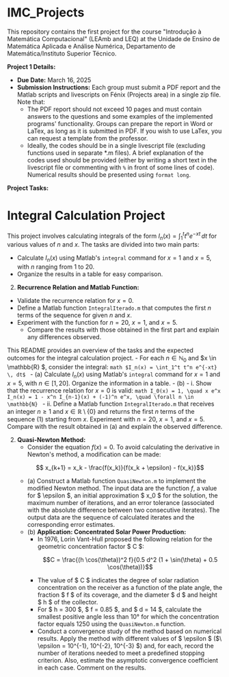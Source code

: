 # IMC_Projects
This repository contains the first project for the course "Introdução à Matemática Computacional" (LEAmb and LEQ) at the Unidade de Ensino de Matemática Aplicada e Análise Numérica, Departamento de Matemática/Instituto Superior Técnico.

**Project 1 Details:**
- **Due Date:** March 16, 2025
- **Submission Instructions:** Each group must submit a PDF report and the Matlab scripts and livescripts on Fénix (Projects area) in a single zip file. Note that:
    - The PDF report should not exceed 10 pages and must contain answers to the questions and some examples of the implemented programs' functionality. Groups can prepare the report in Word or LaTex, as long as it is submitted in PDF. If you wish to use LaTex, you can request a template from the professor.
    - Ideally, the codes should be in a single livescript file (excluding functions used in separate *.m files). A brief explanation of the codes used should be provided (either by writing a short text in the livescript file or commenting with `%` in front of some lines of code). Numerical results should be presented using `format long`.

**Project Tasks:**
# Integral Calculation Project

This project involves calculating integrals of the form $I_n(x) = \int_1^t t^n e^{-xt} \, dt$ for various values of $n$ and $x$. The tasks are divided into two main parts:

- Calculate $I_n(x)$ using Matlab's `integral` command for $x = 1$ and $x = 5$, with $n$ ranging from 1 to 20.
- Organize the results in a table for easy comparison.

2. **Recurrence Relation and Matlab Function:**
- Validate the recurrence relation for $x = 0$.
- Define a Matlab function `IntegralIterado.m` that computes the first $n$ terms of the sequence for given $n$ and $x$.
- Experiment with the function for $n = 20$, $x = 1$, and $x = 5$.
    - Compare the results with those obtained in the first part and explain any differences observed.

This README provides an overview of the tasks and the expected outcomes for the integral calculation project.
    - For each $n \in \mathbb{N}_0$ and $x \in \mathbb{R} $, consider the integral:
    ```math
    $I_n(x) = \int_1^t t^n e^{-xt} \, dt$
    ```
    - (a) Calculate $I_n(x)$ using Matlab's `integral` command for $x = 1$ and $x = 5$, with $n \in [1, 20]$. Organize the information in a table.
    - (b)
        - i. Show that the recurrence relation for $x = 0$ is valid:
        ```math
        I_0(x) = 1, \quad x e^x I_n(x) = 1 - x^n I_{n-1}(x) + (-1)^n e^x, \quad \forall n \in \mathbb{N}
        ```
        - ii. Define a Matlab function `IntegralIterado.m` that receives an integer $n \geq 1$ and $x \in \mathbb{R} \setminus \{0\}$ and returns the first $n$ terms of the sequence (1) starting from $x$. Experiment with $n = 20$, $x = 1$, and $x = 5$. Compare with the result obtained in (a) and explain the observed difference.

2. **Quasi-Newton Method:**
     - Consider the equation $f(x) = 0$. To avoid calculating the derivative in Newton's method, a modification can be made:
     ```math
         x_{k+1} = x_k - \frac{f(x_k)}{f(x_k + \epsilon) - f(x_k)}
     ```
     - (a) Construct a Matlab function `QuasiNewton.m` to implement the modified Newton method. The input data are the function $f$, a value for $ \epsilon $, an initial approximation $ x_0 $ for the solution, the maximum number of iterations, and an error tolerance (associated with the absolute difference between two consecutive iterates). The output data are the sequence of calculated iterates and the corresponding error estimates.
     - (b) **Application: Concentrated Solar Power Production:**
         - In 1976, Lorin Vant-Hull proposed the following relation for the geometric concentration factor $ C $:
             ```math
             C = \frac{(h \cos(\theta))^2 f}{0.5 d^2 (1 + \sin(\theta) + 0.5 \cos(\theta))}
             ```
         - The value of $ C $ indicates the degree of solar radiation concentration on the receiver as a function of the plate angle, the fraction $ f $ of its coverage, and the diameter $ d $ and height $ h $ of the collector.
         - For $ h = 300 $, $ f = 0.85 $, and $ d = 14 $, calculate the smallest positive angle less than 10° for which the concentration factor equals 1250 using the `QuasiNewton.m` function.
         - Conduct a convergence study of the method based on numerical results. Apply the method with different values of $ \epsilon \$ ($\ \epsilon = 10^{-1}, 10^{-2}, 10^{-3} $) and, for each, record the number of iterations needed to meet a predefined stopping criterion. Also, estimate the asymptotic convergence coefficient in each case. Comment on the results.